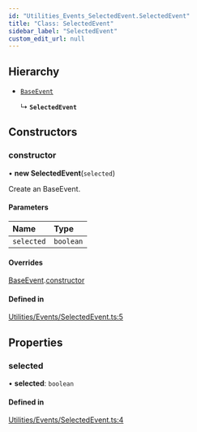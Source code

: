 ```yaml
---
id: "Utilities_Events_SelectedEvent.SelectedEvent"
title: "Class: SelectedEvent"
sidebar_label: "SelectedEvent"
custom_edit_url: null
---
```




## Hierarchy

- [`BaseEvent`](../Utilities_BaseEvent.BaseEvent)

  ↳ **`SelectedEvent`**

## Constructors

### constructor

• **new SelectedEvent**(`selected`)

Create an BaseEvent.

#### Parameters

| Name | Type |
| :------ | :------ |
| `selected` | `boolean` |

#### Overrides

[BaseEvent](../Utilities_BaseEvent.BaseEvent).[constructor](../Utilities_BaseEvent.BaseEvent#constructor)

#### Defined in

[Utilities/Events/SelectedEvent.ts:5](https://github.com/ZeaInc/zea-engine/blob/87b3133d3/src/Utilities/Events/SelectedEvent.ts#L5)

## Properties

### selected

• **selected**: `boolean`

#### Defined in

[Utilities/Events/SelectedEvent.ts:4](https://github.com/ZeaInc/zea-engine/blob/87b3133d3/src/Utilities/Events/SelectedEvent.ts#L4)

